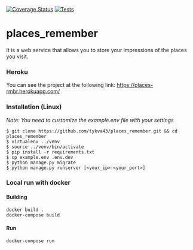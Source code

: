 [![Coverage Status](https://coveralls.io/repos/github/tykva43/places_remember/badge.svg?branch=master)](https://coveralls.io/github/tykva43/places_remember?branch=master)
[![Tests](https://github.com/tykva43/places_remember/actions/workflows/test.yaml/badge.svg)](https://github.com/tykva43/places_remember/actions/workflows/test.yaml)
# places_remember

It is a web service that allows you to store your impressions of the places you visit.
### Heroku
You can see the project at the following link:
https://places-rmbr.herokuapp.com/


### Installation (Linux)
*Note: You need to customize the example.env file with your settings*
```
$ git clone https://github.com/tykva43/places_remember.git && cd places_remember
$ virtualenv ../venv
$ source ../venv/bin/activate
$ pip install -r requirements.txt
$ cp example.env .env.dev
$ python manage.py migrate
$ python manage.py runserver [<your_ip>:<your_port>] 
```

### Local run with docker
#### Building
```
docker build .
docker-compose build
```
#### Run
```
docker-compose run
```
